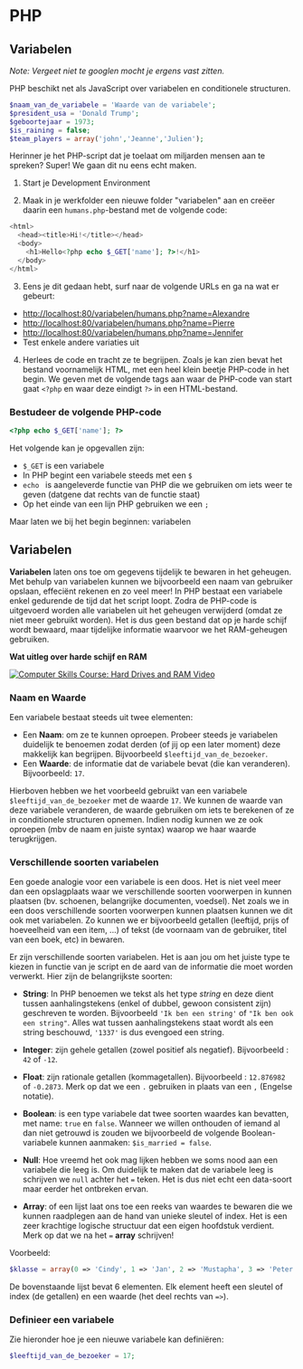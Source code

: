 # PHP

##  Variabelen

_Note: Vergeet niet te googlen mocht je ergens vast zitten._

PHP beschikt net als JavaScript over variabelen en conditionele structuren.

```PHP
$naam_van_de_variabele = 'Waarde van de variabele';
$president_usa = 'Donald Trump';
$geboortejaar = 1973;
$is_raining = false;
$team_players = array('john','Jeanne','Julien');
```

Herinner je het PHP-script dat je toelaat om miljarden mensen aan te spreken? Super! We gaan dit nu eens echt maken.

1. Start je Development Environment

2. Maak in je werkfolder een nieuwe folder "variabelen" aan en creëer daarin een `humans.php`-bestand met de volgende code:

```PHP
<html>
  <head><title>Hi!</title></head>
  <body>
    <h1>Hello<?php echo $_GET['name']; ?>!</h1>
  </body>
</html>
```

3. Eens je dit gedaan hebt, surf naar de volgende URLs en ga na wat er gebeurt:
  - [http://localhost:80/variabelen/humans.php?name=Alexandre](http://localhost:80/variabelen/humans.php?name=Alexandre)
  - [http://localhost:80/variabelen/humans.php?name=Pierre](http://localhost:80/variabelen/humans.php?name=Peter)
  - [http://localhost:80/variabelen/humans.php?name=Jennifer](http://localhost:80/variabelen/humans.php?name=Jennifer)
  - Test enkele andere variaties uit

4. Herlees de code en tracht ze te begrijpen.
Zoals je kan zien bevat het bestand voornamelijk HTML, met een heel klein beetje PHP-code in het begin. We geven met de volgende tags aan waar de PHP-code van start gaat `<?php` en waar deze eindigt `?>` in een HTML-bestand.

### Bestudeer de volgende PHP-code

```PHP
<?php echo $_GET['name']; ?>
```

Het volgende kan je opgevallen zijn:

- `$_GET` is een variabele
- In PHP begint een variabele steeds met een `$`
- `echo ` is aangeleverde functie van PHP die we gebruiken om iets weer te geven (datgene dat rechts van de functie staat)
- Op het einde van een lijn PHP gebruiken we een `;`

Maar laten we bij het begin beginnen: variabelen

## Variabelen

**Variabelen** laten ons toe om gegevens tijdelijk te bewaren in het geheugen. Met behulp van variabelen kunnen we bijvoorbeeld een naam van gebruiker opslaan, effeciënt rekenen en zo veel meer! In PHP bestaat een variabele enkel gedurende de tijd dat het script loopt. Zodra de PHP-code is uitgevoerd worden alle variabelen uit het geheugen verwijderd (omdat ze niet meer gebruikt worden). Het is dus geen bestand dat op je harde schijf wordt bewaard, maar tijdelijke informatie waarvoor we het RAM-geheugen gebruiken.

**Wat uitleg over harde schijf en RAM**

[![Computer Skills Course: Hard Drives and RAM Video](http://img.youtube.com/vi/kjD5OUroAh4/0.jpg)](http://www.youtube.com/watch?v=kjD5OUroAh4 "Computer Skills Course: Hard Drives and RAM")

### Naam en Waarde

Een variabele bestaat steeds uit twee elementen:

- Een **Naam**: om ze te kunnen oproepen. Probeer steeds je variabelen duidelijk te benoemen zodat derden (of jij op een later moment) deze makkelijk kan begrijpen. Bijvoorbeeld `$leeftijd_van_de_bezoeker`.
- Een **Waarde**: de informatie dat de variabele bevat (die kan veranderen). Bijvoorbeeld: `17`.

Hierboven hebben we het voorbeeld gebruikt van een variabele `$leeftijd_van_de_bezoeker` met de waarde `17`. We kunnen de waarde van deze variabele veranderen, de waarde gebruiken om iets te berekenen of ze in conditionele structuren opnemen. Indien nodig kunnen we ze ook oproepen (mbv de naam en juiste syntax) waarop we haar waarde terugkrijgen.

### Verschillende soorten variabelen
Een goede analogie voor een variabele is een doos. Het is niet veel meer dan een opslagplaats waar we verschillende soorten voorwerpen in kunnen plaatsen (bv. schoenen, belangrijke documenten, voedsel). Net zoals we in een doos verschillende soorten voorwerpen kunnen plaatsen kunnen we dit ook met variabelen. Zo kunnen we er bijvoorbeeld getallen (leeftijd, prijs of hoeveelheid van een item, ...) of tekst (de voornaam van de gebruiker, titel van een boek, etc) in bewaren.

Er zijn verschillende soorten variabelen. Het is aan jou om het juiste type te kiezen in functie van je script en de aard van de informatie die moet worden verwerkt. Hier zijn de belangrijkste soorten:

- **String**: In PHP benoemen we tekst als het type _string_ en deze dient tussen aanhalingstekens (enkel of dubbel, gewoon consistent zijn) geschreven te worden. Bijvoorbeeld `'Ik ben een string'` of `"Ik ben ook een string"`. Alles wat tussen aanhalingstekens staat wordt als een string beschouwd, `'1337'` is dus evengoed een string.

- **Integer**: zijn gehele getallen (zowel positief als negatief). Bijvoorbeeld : `42` of `-12`.  

- **Float**: zijn rationale getallen (kommagetallen). Bijvoorbeeld : `12.876982` of `-0.2873`. Merk op dat we een `.` gebruiken in plaats van een `,` (Engelse notatie).

- **Boolean**: is een type variabele dat twee soorten waardes kan bevatten, met name: `true` en `false`. Wanneer we willen onthouden of iemand al dan niet getrouwd is zouden we bijvoorbeeld de volgende Boolean-variabele kunnen aanmaken: `$is_married = false`.

- **Null**: Hoe vreemd het ook mag lijken hebben we soms nood aan een variabele die leeg is. Om duidelijk te maken dat de variabele leeg is schrijven we `null` achter het `=` teken. Het is dus niet echt een data-soort maar eerder het ontbreken ervan.

- **Array**: of een lijst laat ons toe een reeks van waardes te bewaren die we kunnen raadplegen aan de hand van unieke sleutel of index. Het is een zeer krachtige logische structuur dat een eigen hoofdstuk verdient. Merk op dat we na het `=` **array** schrijven!

Voorbeeld:

```PHP
$klasse = array(0 => 'Cindy', 1 => 'Jan', 2 => 'Mustapha', 3 => 'Peter', 4 => '', 5=>'Eric');
```
De bovenstaande lijst bevat 6 elementen. Elk element heeft een sleutel of index (de getallen) en een waarde (het deel rechts van `=>`).

### Definieer een variabele
Zie hieronder hoe je een nieuwe variabele kan definiëren:

```PHP
$leeftijd_van_de_bezoeker = 17;
```
